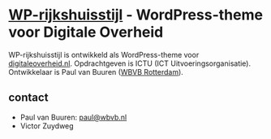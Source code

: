 
# [WP-rijkshuisstijl](https://digitaleoverheid.nl) - WordPress-theme voor Digitale Overheid

WP-rijkshuisstijl is ontwikkeld als WordPress-theme voor [digitaleoverheid.nl](https://digitaleoverheid.nl). Opdrachtgeven is ICTU (ICT Uitvoeringsorganisatie). Ontwikkelaar is Paul van Buuren ([WBVB Rotterdam](https://wbvb.nl)). 

## contact

* Paul van Buuren: paul@wbvb.nl
* Victor Zuydweg

